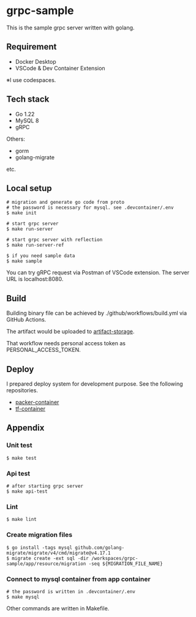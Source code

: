 # grpc-sample

This is the sample grpc server written with golang.

## Requirement
- Docker Desktop
- VSCode & Dev Container Extension

※I use codespaces.

## Tech stack
- Go 1.22
- MySQL 8
- gRPC


Others:
- gorm
- golang-migrate

etc.

## Local setup

```
# migration and generate go code from proto
# the password is necessary for mysql. see .devcontainer/.env
$ make init

# start grpc server
$ make run-server

# start grpc server with reflection
$ make run-server-ref

$ if you need sample data
$ make sample
```

You can try gRPC request via Postman of VSCode extension. The server URL is localhost:8080.

## Build

Building binary file can be achieved by ./github/workflows/build.yml via GitHub Actions.

The artifact would be uploaded to [artifact-storage](https://github.com/takahiroaoki/artifact-storage).

That workflow needs personal access token as PERSONAL_ACCESS_TOKEN.

## Deploy

I prepared deploy system for development purpose. See the following repositories.
- [packer-container](https://github.com/takahiroaoki/packer-container)
- [tf-container](https://github.com/takahiroaoki/tf-container)

## Appendix
### Unit test
```
$ make test
```

### Api test
```
# after starting grpc server 
$ make api-test
```

### Lint
```
$ make lint
```

### Create migration files
```
$ go install -tags mysql github.com/golang-migrate/migrate/v4/cmd/migrate@v4.17.1
$ migrate create -ext sql -dir /workspaces/grpc-sample/app/resource/migration -seq ${MIGRATION_FILE_NAME}
```

### Connect to mysql container from app container
```
# the password is written in .devcontainer/.env
$ make mysql
```

Other commands are written in Makefile.
